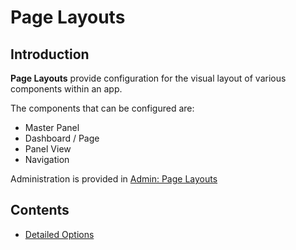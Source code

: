 # Page Layouts

## Introduction

**Page Layouts** provide configuration for the visual layout of various components within an app.

The components that can be configured are:

- Master Panel
- Dashboard / Page
- Panel View
- Navigation

Administration is provided in [Admin: Page Layouts](/admin/page_layouts)

## Contents

- [Detailed Options](detailed_options)
